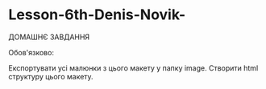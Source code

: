 # Lesson-6th-Denis-Novik-

ДОМАШНЄ ЗАВДАННЯ


Обов'язково:

Експортувати усі малюнки з цього макету у папку image.
Створити html структуру цього макету.
